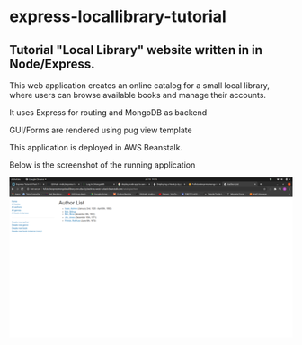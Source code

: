 # express-locallibrary-tutorial
Tutorial "Local Library" website written in in Node/Express.
----
This web application creates an online catalog for a small local library, where users can browse available books and manage their accounts.

It uses Express for routing and MongoDB as backend

GUI/Forms are rendered using pug view template

This application is deployed in AWS Beanstalk.

Below is the screenshot of the running application 

![image info](./Screenshot_AWS_App.png)
